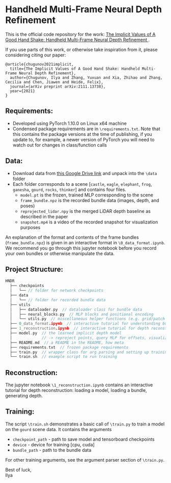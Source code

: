 # Handheld Multi-Frame Neural Depth Refinement

This is the official code repository for the work: [The Implicit Values of A Good Hand Shake: Handheld Multi-Frame Neural Depth Refinement
](https://arxiv.org/abs/2111.13738).

If you use parts of this work, or otherwise take inspiration from it, please considering citing our paper:
```
@article{chugunov2021implicit,
  title={The Implicit Values of A Good Hand Shake: Handheld Multi-Frame Neural Depth Refinement},
  author={Chugunov, Ilya and Zhang, Yuxuan and Xia, Zhihao and Zhang, Cecilia and Chen, Jiawen and Heide, Felix},
  journal={arXiv preprint arXiv:2111.13738},
  year={2021}
}
```

## Requirements:
- Developed using PyTorch 1.10.0 on Linux x64 machine
- Condensed package requirements are in `\requirements.txt`. Note that this contains the package versions at the time of publishing, if you update to, for example, a newer version of PyTorch you will need to watch out for changes in class/function calls

## Data:
- Download data from [this Google Drive link](https://drive.google.com/drive/folders/1M6W6meoNdi7XfTaJYILsLrm1bEv5i9qv?usp=sharing) and unpack into the `\data` folder
- Each folder corresponds to a scene [`castle`, `eagle`, `elephant`, `frog`, `ganesha`, `gourd`, `rocks`, `thinker`] and contains four files. 
    - `model.pt` is the frozen, trained MLP corresponding to the scene
    - `frame_bundle.npz` is the recorded bundle data (images, depth, and poses)
    - `reprojected_lidar.npy` is the merged LiDAR depth baseline as described in the paper
    - `snapshot.mp4` is a video of the recorded snapshot for visualization purposes

An explanation of the format and contents of the frame bundles (`frame_bundle.npz`) is given in an interactive format in `\0_data_format.ipynb`. We recommend you go through this jupyter notebook before you record your own bundles or otherwise manipulate the data.

## Project Structure:
```cpp
HNDR
  ├── checkpoints  
  │   └── // folder for network checkpoints
  ├── data  
  │   └── // folder for recorded bundle data
  ├── utils  
  │   ├── dataloader.py  // dataloader class for bundle data
  │   ├── neural_blocks.py  // MLP blocks and positional encoding
  │   └── utils.py  // miscellaneous helper functions (e.g. grid/patch sample)
  ├── 0_data_format.ipynb  // interactive tutorial for understanding bundle data
  ├── 1_reconstruction.ipynb  // interactive tutorial for depth reconstruction
  ├── model.py  // the learned implicit depth model
  │             // -> reproject points, query MLP for offsets, visualization
  ├── README.md  // a README in the README, how meta
  ├── requirements.txt  // frozen package requirements
  ├── train.py  // wrapper class for arg parsing and setting up training loop
  └── train.sh  // example script to run training
```
## Reconstruction:
The jupyter notebook `\1_reconstruction.ipynb` contains an interactive tutorial for depth reconstruction: loading a model, loading a bundle, generating depth.

## Training:
The script `\train.sh` demonstrates a basic call of `\train.py` to train a model on the `gourd` scene data. It contains the arguments
- `checkpoint_path` - path to save model and tensorboard checkpoints
- `device` - device for training [cpu, cuda]
- `bundle_path` - path to the bundle data

For other training arguments, see the argument parser section of `\train.py`.


Best of luck,  
Ilya
